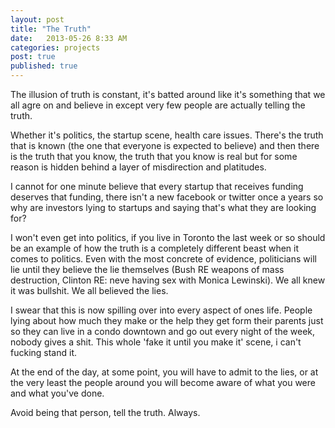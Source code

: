 ```yaml
---
layout: post
title: "The Truth" 
date:   2013-05-26 8:33 AM
categories: projects
post: true
published: true
---
```


The illusion of truth is constant, it's batted around like it's
something that we all agre on and believe in except very few people are
actually telling the truth.

Whether it's politics, the startup scene, health care issues.  There's
the truth that is known (the one that everyone is expected to believe)
and then there is the truth that you know, the truth that you know is
real but for some reason is hidden behind a layer of misdirection and
platitudes.

I cannot for one minute believe that every startup that receives funding
deserves that funding, there isn't a new facebook or twitter once a
years so why are investors lying to startups and saying that's what they
are looking for?

I won't even get into politics, if you live in Toronto the last week or
so should be an example of how the truth is a completely different beast
when it comes to politics. Even with the most concrete of evidence,
politicians will lie until they believe the lie themselves (Bush RE
weapons of mass destruction, Clinton RE: neve having sex with Monica
Lewinski).  We all knew it was bullshit.  We all believed the lies.

I swear that this is now spilling over into every aspect of ones life.
People lying about how much they make or the help they get form their
parents just so they can live in a condo downtown and go out every night
of the week, nobody gives a shit.  This whole 'fake it until you make
it' scene, i can't fucking stand it.

At the end of the day, at some point, you will have to admit to the
lies, or at the very least the people around you will become aware of
what you were and what you've done.

Avoid being that person, tell the truth.  Always.
